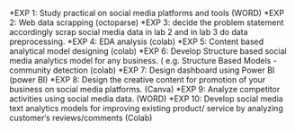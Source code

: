 *EXP 1: Study practical on social media platforms and tools (WORD)
*EXP 2: Web data scrapping (octoparse)
*EXP 3: decide the problem statement accordingly scrap social media data in lab 2 and in lab 3 do data preprocessing.
*EXP 4: EDA analysis (colab)
*EXP 5: Content based analytical model designing (colab)
*EXP 6: Develop Structure based social media analytics model for any business. ( e.g. Structure Based Models -community detection (colab)
*EXP 7: Design dashboard using Power BI (power BI)
*EXP 8: Design the creative content for promotion of your business on social media platforms. (Canva)
*EXP 9: Analyze competitor activities using social media data. (WORD)
*EXP 10: Develop social media text analytics models for improving existing product/ service by analyzing customer‘s reviews/comments (Colab)

